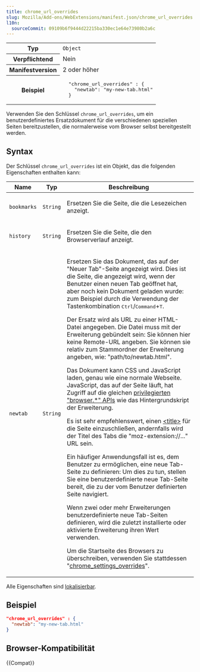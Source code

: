 ```yaml
---
title: chrome_url_overrides
slug: Mozilla/Add-ons/WebExtensions/manifest.json/chrome_url_overrides
l10n:
  sourceCommit: 09109b6f9444d22215ba330ec1e64e73980b2a6c
---
```


<table class="fullwidth-table standard-table">
  <tbody>
    <tr>
      <th scope="row">Typ</th>
      <td><code>Object</code></td>
    </tr>
    <tr>
      <th scope="row">Verpflichtend</th>
      <td>Nein</td>
    </tr>
    <tr>
      <th scope="row">Manifestversion</th>
      <td>2 oder höher</td>
    </tr>
    <tr>
      <th scope="row">Beispiel</th>
      <td>
        <pre class="brush: json">
  "chrome_url_overrides" : {
    "newtab": "my-new-tab.html"
  }</pre
        >
      </td>
    </tr>
  </tbody>
</table>

Verwenden Sie den Schlüssel `chrome_url_overrides`, um ein benutzerdefiniertes Ersatzdokument für die verschiedenen speziellen Seiten bereitzustellen, die normalerweise vom Browser selbst bereitgestellt werden.

## Syntax

Der Schlüssel `chrome_url_overrides` ist ein Objekt, das die folgenden Eigenschaften enthalten kann:

<table class="fullwidth-table standard-table">
  <thead>
    <tr>
      <th scope="col">Name</th>
      <th scope="col">Typ</th>
      <th scope="col">Beschreibung</th>
    </tr>
  </thead>
  <tbody>
    <tr>
      <td><code>bookmarks</code></td>
      <td><code>String</code></td>
      <td>
        <p>Ersetzen Sie die Seite, die die Lesezeichen anzeigt. </p>
      </td>
    </tr>
    <tr>
      <td><code>history</code></td>
      <td><code>String</code></td>
      <td>
        <p>
          Ersetzen Sie die Seite, die den Browserverlauf anzeigt.
        </p>
      </td>
    </tr>
    <tr>
      <td><code>newtab</code></td>
      <td><code>String</code></td>
      <td>
        <p>
          Ersetzen Sie das Dokument, das auf der "Neuer Tab"-Seite angezeigt wird. Dies ist die Seite, die angezeigt wird, wenn der Benutzer einen neuen Tab geöffnet hat, aber noch kein Dokument geladen wurde: zum Beispiel durch die Verwendung der Tastenkombination <kbd>Ctrl</kbd>/<kbd>Command</kbd>+<kbd>T</kbd>.
        </p>
        <p>
          Der Ersatz wird als URL zu einer HTML-Datei angegeben. Die Datei muss mit der Erweiterung gebündelt sein: Sie können hier keine Remote-URL angeben. Sie können sie relativ zum Stammordner der Erweiterung angeben, wie: "path/to/newtab.html".
        </p>
        <p>
          Das Dokument kann CSS und JavaScript laden, genau wie eine normale Webseite. JavaScript, das auf der Seite läuft, hat Zugriff auf die gleichen <a href="/de/docs/Mozilla/Add-ons/WebExtensions/API">privilegierten "browser.*" APIs</a> wie das Hintergrundskript der Erweiterung.
        </p>
        <p>
          Es ist sehr empfehlenswert, einen <a href="/de/docs/Web/HTML/Reference/Elements/title">&#x3C;title></a> für die Seite einzuschließen, andernfalls wird der Titel des Tabs die "moz-extension://..." URL sein.
        </p>
        <p>
          Ein häufiger Anwendungsfall ist es, dem Benutzer zu ermöglichen, eine neue Tab-Seite zu definieren: Um dies zu tun, stellen Sie eine benutzerdefinierte neue Tab-Seite bereit, die zu der vom Benutzer definierten Seite navigiert.
        </p>
        <p>
          Wenn zwei oder mehr Erweiterungen benutzerdefinierte neue Tab-Seiten definieren, wird die zuletzt installierte oder aktivierte Erweiterung ihren Wert verwenden.
        </p>
        <p>
          Um die Startseite des Browsers zu überschreiben, verwenden Sie stattdessen "<a href="/de/docs/Mozilla/Add-ons/WebExtensions/manifest.json/chrome_settings_overrides">chrome_settings_overrides</a>".
        </p>
      </td>
    </tr>
  </tbody>
</table>

Alle Eigenschaften sind [lokalisierbar](/de/docs/Mozilla/Add-ons/WebExtensions/Internationalization#internationalizing_manifest.json).

## Beispiel

```json
"chrome_url_overrides" : {
  "newtab": "my-new-tab.html"
}
```

## Browser-Kompatibilität

{{Compat}}
